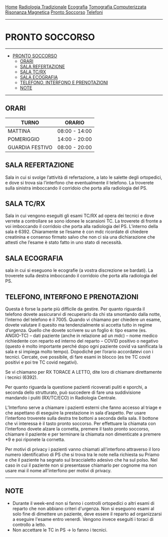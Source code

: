 <div class="topnav">
  <a href="index.html">Home</a>
  <a href="radiologia_tradizionale.html">Radiologia Tradizionale</a>
  <a href="ecografia.html">Ecografia</a>
  <a href="tomografia_computerizzata.html">Tomografia Computerizzata</a>
  <a href="risonanza_magnetica.html">Risonanza Magnetica</a>
  <a href="pronto_soccorso.html">Pronto Soccorso</a>
  <a href="contatti.html">Telefoni</a>
</div>

---

# PRONTO SOCCORSO

---

- [PRONTO SOCCORSO](#pronto-soccorso)
	- [ORARI](#orari)
	- [SALA REFERTAZIONE](#sala-refertazione)
	- [SALA TC/RX](#sala-tcrx)
	- [SALA ECOGRAFIA](#sala-ecografia)
	- [TELEFONO, INTERFONO E PRENOTAZIONI](#telefono-interfono-e-prenotazioni)
	- [NOTE](#note)

---

## ORARI 

|TURNO|ORARIO|
|---|---|
| MATTINA | 08:00 - 14:00 |
| POMERIGGIO | 14:00 - 20:00 |
|GUARDIA FESTIVO | 08:00 - 20:00 |

## SALA REFERTAZIONE 
Sala in cui si svolge l’attività di refertazione, a lato le salette degli ortopedici, e dove si trova sia l’interfono che eventualmente il telefono. La troverete sulla sinistra imboccando il corridoio che porta alla radiologia del PS.

## SALA TC/RX 
Sala in cui vengono eseguiti gli esami TC/RX ad opera dei tecnici e dove verrete a controllare se sono idonee le scansioni TC. 
La troverete di fronte a voi imboccando il corridoio che porta alla radiologia del PS. 
L’interno della sala è 6392.
Chiaramente se l’esame è con mdc ricordate di chiedere creatinina e consenso firmato salvo che non ci sia una dichiarazione che attesti che l’esame è stato fatto in uno stato di necessità.

## SALA ECOGRAFIA
sala in cui si eseguono le ecografie (a vostra discrezione se bardati). La troverete sulla destra imboccando il corridoio che porta alla radiologia del PS.

## TELEFONO, INTERFONO E PRENOTAZIONI 
Questa è forse la parte più difficile da gestire. 
Per quanto riguarda il telefono dovete assicurarvi di recuperarlo da chi sta smontando dalla notte, l’interno del telefono è il 7005. 
Quando vi chiamano per chiedere un esame, dovete valutare il quesito ma tendenzialmente si accetta tutto in regime d’urgenza. 
Quello che dovete scrivere su un foglio è: tipo esame (es. ANGIO-TC) – dati paziente (anche in relazione ad un mdc) – nome medico richiedente con reparto ed interno del reparto – COVID positivo o negativo (questo è molto importante perché dopo ogni paziente covid va sanificata la sala e si impiega molto tempo). Dopodiché per l’orario accordatevi con i tecnici. Cercate, ove possibile, di fare esami in blocco (es tre TC covid positivi e poi tre TC covid negativi).

Se vi chiamano per RX TORACE A LETTO, dite loro di chiamare direttamente i tecnici (6392). 

Per quanto riguarda la questione pazienti ricoverati puliti e sporchi, a seconda dello strutturato, può succedere di fare una suddivisione mandando i puliti (RX/TC/ECO) in Radiologia Centrale.

L’Interfono serve a chiamare i pazienti esterni che fanno accesso al triage e che aspettano di eseguire la prestazione in sala d’aspetto. 
Per usare l’interfono troverete sulla destra tre bottoni a seconda della sala. 
Il bottone che vi interessa è il tasto pronto soccorso. 
Per effettuare la chiamata con l’interfono dovete alzare la cornetta, premere il tasto pronto soccorso, chiamare il paziente e per terminare la chiamata non dimenticate a premere *9 e poi riponete la cornetta.

Per motivi di privacy i pazienti vanno chiamati all'interfono attraverso il loro numero identificativo di PS che si trova tra le note nella richiesta su Priamo e che il paziente ha segnato sul braccialetto adesivo che ha sul polso. 
Nel caso in cui il paziente non si presentasse chiamarlo per cognome ma non usare mai il nome all'interfono per motivi di privacy.


---

## NOTE

- Durante il week-end non si fanno i controlli ortopedici o altri esami di reparto che non abbiano criteri d'urgenza. Non si eseguono esami al solo fine di dimettere un paziente, deve essere il reparto ad organizzarsi a eseguire l'esame entro venerdì. Vengono invece eseguiti i toraci di controllo a letto. 
- Non accettare le TC in PS &rarr; lo fanno i tecnici.

